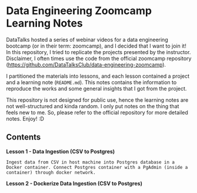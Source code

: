 # Data Engineering Zoomcamp Learning Notes

DataTalks hosted a series of webinar videos for a data engineering bootcamp (or in their term: zoomcamp), and I decided that I want to join it! In this repository, I tried to replicate the projects presented by the instructor. Disclaimer, I often times use the code from the official zoomcamp repository (https://github.com/DataTalksClub/data-engineering-zoomcamp).

I partitioned the materials into lessons, and each lesson contained a project and a learning note (`README.md`). This notes contains the information to reproduce the works and some general insights that I got from the project.

This repository is not designed for public use, hence the learning notes are not well-structured and kinda random. I only put notes on the thing that feels new to me. So, please refer to the official repository for more detailed notes. Enjoy! :D

## Contents
**Lesson 1 - Data Ingestion (CSV to Postgres)**

    Ingest data from CSV in host machine into Postgres database in a Docker container. Connect Postgres container with a PgAdmin (inside a container) through docker network.

**Lesson 2 - Dockerize Data Ingestion (CSV to Postgres)**